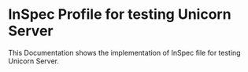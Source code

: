 # InSpec Profile for testing Unicorn Server

This Documentation shows the implementation of  InSpec file for testing Unicorn Server.
